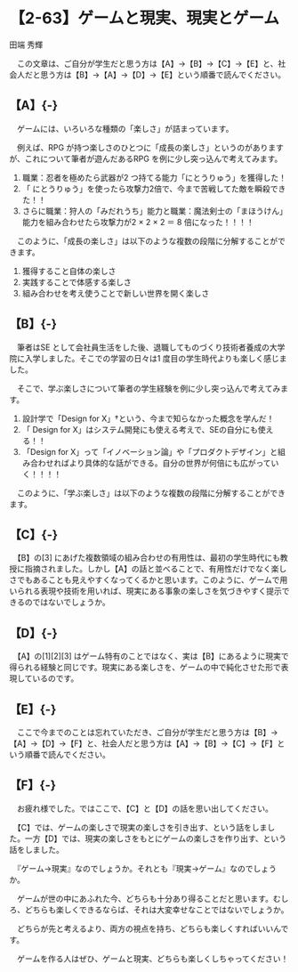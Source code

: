 # 【2-63】ゲームと現実、現実とゲーム

<div class="author">田端 秀輝</div>

　この文章は、ご自分が学生だと思う方は【A】→【B】→【C】→【E】と、社会人だと思う方は【B】→【A】→【D】→【E】という順番で読んでください。

## 【A】{-}

　ゲームには、いろいろな種類の「楽しさ」が詰まっています。

　例えば、RPG が持つ楽しさのひとつに「成長の楽しさ」というのがありますが、これについて筆者が遊んだあるRPG を例に少し突っ込んで考えてみます。

1. 職業：忍者を極めたら武器が2 つ持てる能力「にとうりゅう」を獲得した！
2. 「 にとうりゅう」を使ったら攻撃力2倍で、今まで苦戦してた敵を瞬殺できた！！
3. さらに職業：狩人の「みだれうち」能力と職業：魔法剣士の「まほうけん」能力を組み合わせたら攻撃力が2 × 2 × 2 ＝ 8 倍になった！！！！

　このように、「成長の楽しさ」は以下のような複数の段階に分解することができます。

1. 獲得すること自体の楽しさ
2. 実践することで体感する楽しさ
3. 組み合わせを考え使うことで新しい世界を開く楽しさ

## 【B】{-}

　筆者はSE として会社員生活をした後、退職してものづくり技術者養成の大学院に入学しました。そこでの学習の日々は1 度目の学生時代よりも楽しく感じました。

　そこで、学ぶ楽しさについて筆者の学生経験を例に少し突っ込んで考えてみます。

1. 設計学で「Design for X」†という、今まで知らなかった概念を学んだ！
2. 「 Design for X」はシステム開発にも使える考えで、SEの自分にも使える！！
3. 「Design for X」って「イノベーション論」や「プロダクトデザイン」と組み合わせればより具体的な話ができる。自分の世界が何倍にも広がっていく！！！！

　このように、「学ぶ楽しさ」は以下のような複数の段階に分解することができます。

## 【C】{-}

　【B】の[3] にあげた複数領域の組み合わせの有用性は、最初の学生時代にも教授に指摘されました。しかし【A】の話と並べることで、有用性だけでなく楽しさでもあることも見えやすくなってくるかと思います。このように、ゲームで用いられる表現や技術を用いれば、現実にある事象の楽しさを気づきやすく提示できるのではないでしょうか。

## 【D】{-}

　【A】の[1][2][3] はゲーム特有のことではなく、実は【B】にあるように現実で得られる経験と同じです。現実にある楽しさを、ゲームの中で純化させた形で表現しているのです。

## 【E】{-}

　ここで今までのことは忘れていただき、ご自分が学生だと思う方は【B】→【A】→【D】→【F】と、社会人だと思う方は【A】→【B】→【C】→【F】という順番で読んでください。

## 【F】{-}

　お疲れ様でした。ではここで、【C】と【D】の話を思い出してください。

　【C】では、ゲームの楽しさで現実の楽しさを引き出す、という話をしました。一方【D】では、現実の楽しさをもとにゲームの楽しさを作り出す、という話をしました。

　『ゲーム→現実』なのでしょうか。それとも『現実→ゲーム』なのでしょうか。

　ゲームが世の中にあふれた今、どちらも十分あり得ることだと思います。むしろ、どちらも楽しくできるならば、それは大変幸せなことではないでしょうか。

　どちらが先と考えるより、両方の視点を持ち、どちらも楽しくすればいいんです。

　ゲームを作る人はぜひ、ゲームと現実、どちらも楽しくしちゃってください！
